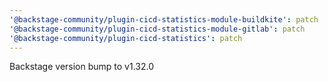 ```yaml
---
'@backstage-community/plugin-cicd-statistics-module-buildkite': patch
'@backstage-community/plugin-cicd-statistics-module-gitlab': patch
'@backstage-community/plugin-cicd-statistics': patch
---
```


Backstage version bump to v1.32.0
